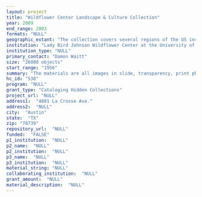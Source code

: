 ```yaml
--- 
layout: project 
title: "Wildflower Center Landscape & Culture Collection"
year: 2009
end_range: 2003
formats: "NULL"
geographic_extant: "The collection covers several regions of the US including the Northwest (Koehler), Midwest and Southwest (Wasowski), and Texas (Wildflower Center)."
institution: "Lady Bird Johnson Wildflower Center at the University of Texas at Austin"
institution_type: "NULL"
primary_contact: "Damon Waitt"
size: "26000 objects"
start_range: "1956"
summary: "The materials are all images in slide, transparency, print photograph, and negative format, split into the following collections. Wasowski Landscape Slides/Transparencies (1980s-2000s) - Andy Wasowski, a freelance writer and photographer, and Sally Wasowski, a landscape designer, have written nine books including Native Texas Plants and Native Texas Gardens. The Wasowskis contributed an extensive collection of over 11,000 landscape photos to the Wildflower Center. Wildflower Center Construction Slides (1993-1995) - When the new site for the Wildflower Center opened in 1995, it was a model of sustainable architecture as well as award-winning design. The Center’s architectural firm, Overland Partners of San Antonio, won praise for the sensitivity paid to the site as they designed the buildings to wrap around the elements of nature. Approximately 2,000 slides document the center's construction. Bessie M. Koehler Landscape Slides (1950s-1970s) - The Bessie M. Koehler collection came to us posthumously and comprises over 5,000 slides. Koehler photographed native plants and landscapes, focusing on the natural areas in the Northwestern U.S. Wildflower Center Cultural Slides/Photographs/Negatives (1982-2000s) - Over 8,000 slides, photographs, and negatives document research, fundraising, and public events since the inception of the original Wildflower Center (the National Wildflower Research Center) in 1982."
hc_id: "538"
program: "NULL"
grant_type: "Cataloging Hidden Collections"
project_url: "NULL"
address1:  "4801 La Crosse Ave."
address2:  "NULL"
city:  "Austin"
state:  "TX"
zip: "78739"
repository_url:  "NULL"
funded:  "FALSE"
p1_institution:  "NULL"
p2_name:  "NULL"
p2_institution:  "NULL"
p3_name:  "NULL"
p3_institution:  "NULL"
material_string: "NULL"
collaborating_institution:  "NULL"
grant_amount:  "NULL"
material_description:  "NULL"
---
```

